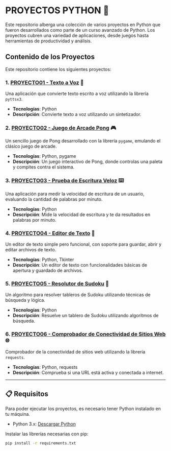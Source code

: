 # PROYECTOS PYTHON 🚀

Este repositorio alberga una colección de varios proyectos en Python que fueron desarrollados como parte de un curso avanzado de Python. Los proyectos cubren una variedad de aplicaciones, desde juegos hasta herramientas de productividad y análisis.

## Contenido de los Proyectos

Este repositorio contiene los siguientes proyectos:

### 1. **[PROYECTO01 - Texto a Voz](https://github.com/AlbertoContento/PROYECTOS-PYTHON/tree/main/PROYECTO01-Texto%20a%20Voz)** 📢

Una aplicación que convierte texto escrito a voz utilizando la librería `pyttsx3`.

- **Tecnologías**: Python
- **Descripción**: Convierte texto a voz utilizando un sintetizador.
  
### 2. **[PROYECTO02 - Juego de Arcade Pong](https://github.com/AlbertoContento/PROYECTOS-PYTHON/tree/main/PROYECTO02-%20Juego%20de%20Arcade%20Pong)** 🎮
Un sencillo juego de Pong desarrollado con la librería `pygame`, emulando el clásico juego de arcade.

- **Tecnologías**: Python, pygame
- **Descripción**: Un juego interactivo de Pong, donde controlas una paleta y compites contra el sistema.

### 3. **[PROYECTO03 - Prueba de Escritura Veloz](https://github.com/AlbertoContento/PROYECTOS-PYTHON/tree/main/PROYECTO03%20-%20Prueba%20de%20Escritura%20Veloz)** ⌨️

Una aplicación para medir la velocidad de escritura de un usuario, evaluando la cantidad de palabras por minuto.

- **Tecnologías**: Python
- **Descripción**: Mide la velocidad de escritura y te da resultados en palabras por minuto.

### 4. **[PROYECTO04 - Editor de Texto](https://github.com/AlbertoContento/PROYECTOS-PYTHON/tree/main/PROYECTO04%20-%20Editor%20de%20Texto)** 📝

Un editor de texto simple pero funcional, con soporte para guardar, abrir y editar archivos de texto.

- **Tecnologías**: Python, Tkinter
- **Descripción**: Un editor de texto con funcionalidades básicas de apertura y guardado de archivos.

### 5. **[PROYECTO05 - Resolutor de Sudoku](https://github.com/AlbertoContento/PROYECTOS-PYTHON/tree/main/PROYECTO05%20-%20Resolutor%20de%20Sudoku)** 🔢

Un algoritmo para resolver tableros de Sudoku utilizando técnicas de búsqueda y lógica.

- **Tecnologías**: Python
- **Descripción**: Resuelve un tablero de Sudoku utilizando algoritmos de búsqueda.

### 6. **[PROYECTO06 - Comprobador de Conectividad de Sitios Web](https://github.com/AlbertoContento/PROYECTOS-PYTHON/tree/main/PROYECTO06%20-%20Comprobador%20de%20Conectividad%20de%20Sitios%20Web)** 🌐

Comprobador de la conectividad de sitios web utilizando la librería `requests`.

- **Tecnologías**: Python, requests
- **Descripción**: Comprueba si una URL está activa y conectada a internet.

---

## 📋 Requisitos

Para poder ejecutar los proyectos, es necesario tener Python instalado en tu máquina.

- Python 3.x: [Descargar Python](https://www.python.org/downloads/)
  
Instalar las librerías necesarias con pip:

```bash
pip install -r requirements.txt
